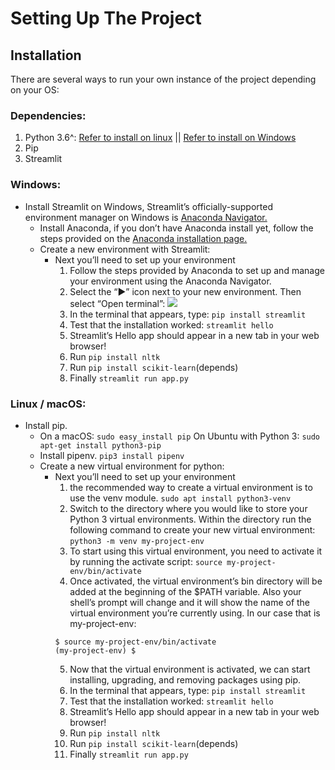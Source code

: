 # Setting Up The Project

## Installation
There are several ways to run your own instance of the project depending on your OS:

### Dependencies:
1. Python 3.6^: [Refer to install on linux](https://docs.python.org/3/using/unix.html) || [Refer to install on Windows](https://docs.python.org/3/using/windows.html)
2. Pip
3. Streamlit

 ### Windows:

- Install Streamlit on Windows, Streamlit’s officially-supported environment manager on Windows is [Anaconda Navigator.](https://docs.anaconda.com/anaconda/navigator/)
    * Install Anaconda, if you don’t have Anaconda install yet, follow the steps provided on the [Anaconda installation page.](https://docs.anaconda.com/anaconda/install/windows/)
    * Create a new environment with Streamlit:
        - Next you’ll need to set up your environment
            1. Follow the steps provided by Anaconda to set up and manage your environment using the Anaconda Navigator.
            2. Select the “▶” icon next to your new environment. Then select “Open terminal”:
                      ![](https://i.stack.imgur.com/EiiFc.png)
            3. In the terminal that appears, type:
                      `pip install streamlit`
            4. Test that the installation worked:
                      `streamlit hello`
            5. Streamlit’s Hello app should appear in a new tab in your web browser!
            6. Run  `pip install nltk`
            7. Run  `pip install scikit-learn`(depends)
            8. Finally `streamlit run app.py`
           
 ### Linux / macOS:
 
 - Install pip. 
     * On a macOS: `sudo easy_install pip` On Ubuntu with Python 3: `sudo apt-get install python3-pip`
     * Install pipenv. `pip3 install pipenv`
     * Create a new virtual environment for python:
         - Next you’ll need to set up your environment
             1. the recommended way to create a virtual environment is to use the venv module.
                      `sudo apt install python3-venv`
             2. Switch to the directory where you would like to store your Python 3 virtual environments. Within the directory run the following command to create your new virtual environment: `python3 -m venv my-project-env`
             3. To start using this virtual environment, you need to activate it by running the activate script: `source my-project-env/bin/activate`
             4. Once activated, the virtual environment’s bin directory will be added at the beginning of the $PATH variable. Also your shell’s prompt will change and it will show the name of the virtual environment you’re currently using. In our case that is my-project-env:
             ``` 
             $ source my-project-env/bin/activate
             (my-project-env) $ 
             
             ```
             5. Now that the virtual environment is activated, we can start installing, upgrading, and removing packages using pip.
             6. In the terminal that appears, type:
                      `pip install streamlit`
             7. Test that the installation worked:
                      `streamlit hello`
             8. Streamlit’s Hello app should appear in a new tab in your web browser!
             9. Run  `pip install nltk`
             10. Run  `pip install scikit-learn`(depends)
             11. Finally `streamlit run app.py`


